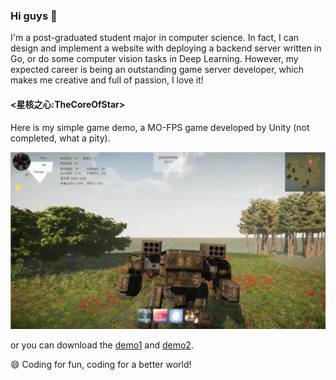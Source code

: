 ### Hi guys 👋

I'm a post-graduated student major in computer science. In fact, I can design and implement a website with deploying a backend server written in Go, or do some computer vision tasks in Deep Learning. However, my expected career is being an outstanding game server developer, which makes me creative and full of passion, I love it!

#### <星核之心:TheCoreOfStar>

Here is my simple game demo, a MO-FPS game developed by Unity (not completed, what a pity).

![TheCoreOfStar](gifs/Screen.png)

or you can download the [demo1](gifs/TheCoreOfStar_Part1.gif) and [demo2](gifs/TheCoreOfStar_Part1.gif).

😄 Coding for fun, coding for a better world!

<!--
**luyu-fan/luyu-fan** is a ✨ _special_ ✨ repository because its `README.md` (this file) appears on your GitHub profile.

Here are some ideas to get you started:

- 🔭 I’m currently working on ...
- 🌱 I’m currently learning ...
- 👯 I’m looking to collaborate on ...
- 🤔 I’m looking for help with ...
- 💬 Ask me about ...
- 📫 How to reach me: ...
- 😄 Pronouns: ...
- ⚡ Fun fact: ...
-->
